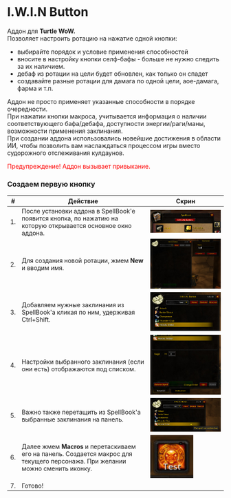 # I.W.I.N Button  
Аддон для **Turtle WoW.**<br>
Позволяет настроить ротацию на нажатие одной кнопки:
-   выбирайте порядок и условие применения способностей
-   вносите в настройку кнопки селф-бафы - больше не нужно следить за их наличием.
-   дебаф из ротации на цели будет обновлен, как только он спадет
-   создавайте разные ротации для дамага по одной цели, аое-дамага, фарма и т.п.

Аддон не просто применяет указанные способности в порядке очередности.<br>
При нажатии кнопки макроса, учитывается информация о наличии соответствующего бафа/дебафа, доступности энергии/раги/маны, возможности применения заклинания.<br>
При создании аддона использовались новейшие достижения в области ИИ, чтобы позволить вам наслаждаться процессом игры вместо судорожного отслеживания кулдаунов.

<span style="color:red">Предупреждение! Аддон вызывает привыкание.</span>

### Создаем первую кнопку

|#  | Действие | Скрин |
|---|---|---|
|1. | После установки аддона в SpellBook'е появится кнопка, по нажатию на которую открывается основное окно аддона.|<img src="spellbook.jpg" width="600"/>|
|2. | Для создания новой ротации, жмем **New** и вводим имя.|<img src="new.jpg" width="600"/>|
|3. | Добавляем нужные заклинания из SpellBook'а кликая по ним, удерживая Ctrl+Shift.|<img src="spells.jpg" width="600"/>|
|4. | Настройки выбранного заклинания (если они есть) отображаются под списком.|<img src="spell_conf.jpg" width="600"/>|
|5. | Важно также перетащить из SpellBook'а выбранные заклинания на панель.|<img src="panel.jpg" width="600"/>|
|6. | Далее жмем **Macros** и перетаскиваем его на панель. Создается макрос для текущего персонажа. При желании можно сменить иконку. |<img src="macros.jpg" width="100"/>|
|7. | Готово!||
